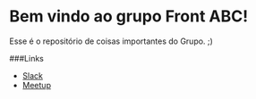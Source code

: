 Bem vindo ao grupo Front ABC!
===================

Esse é o repositório de coisas importantes do Grupo. ;)

###Links

- [Slack](frontabc.slack.com)
- [Meetup](http://www.meetup.com/pt/front-abc/)
